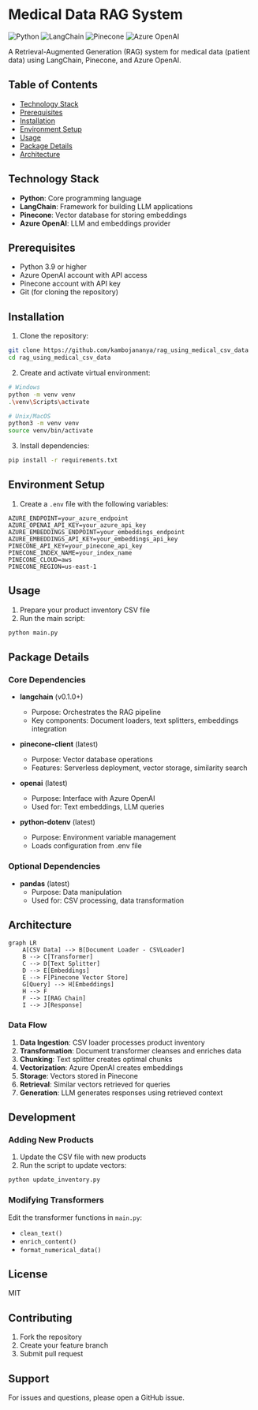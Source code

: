 # Medical Data RAG System

![Python](https://img.shields.io/badge/python-3.9%2B-blue)
![LangChain](https://img.shields.io/badge/langchain-0.1.0-orange)
![Pinecone](https://img.shields.io/badge/pinecone-latest-yellow)
![Azure OpenAI](https://img.shields.io/badge/Azure%20OpenAI-2024--05--01--preview-blue)

A Retrieval-Augmented Generation (RAG) system for medical data (patient data) using LangChain, Pinecone, and Azure OpenAI.

## Table of Contents
- [Technology Stack](#technology-stack)
- [Prerequisites](#prerequisites)
- [Installation](#installation)
- [Environment Setup](#environment-setup)
- [Usage](#usage)
- [Package Details](#package-details)
- [Architecture](#architecture)

## Technology Stack

- **Python**: Core programming language
- **LangChain**: Framework for building LLM applications
- **Pinecone**: Vector database for storing embeddings
- **Azure OpenAI**: LLM and embeddings provider

## Prerequisites

- Python 3.9 or higher
- Azure OpenAI account with API access
- Pinecone account with API key
- Git (for cloning the repository)

## Installation

1. Clone the repository:
```bash
git clone https://github.com/kambojananya/rag_using_medical_csv_data
cd rag_using_medical_csv_data
```

2. Create and activate virtual environment:
```bash
# Windows
python -m venv venv
.\venv\Scripts\activate

# Unix/MacOS
python3 -m venv venv
source venv/bin/activate
```

3. Install dependencies:
```bash
pip install -r requirements.txt
```

## Environment Setup

1. Create a `.env` file with the following variables:
```env
AZURE_ENDPOINT=your_azure_endpoint
AZURE_OPENAI_API_KEY=your_azure_api_key
AZURE_EMBEDDINGS_ENDPOINT=your_embeddings_endpoint
AZURE_EMBEDDINGS_API_KEY=your_embeddings_api_key
PINECONE_API_KEY=your_pinecone_api_key
PINECONE_INDEX_NAME=your_index_name
PINECONE_CLOUD=aws
PINECONE_REGION=us-east-1
```

## Usage

1. Prepare your product inventory CSV file
2. Run the main script:
```bash
python main.py
```

## Package Details

### Core Dependencies

- **langchain** (v0.1.0+)
  - Purpose: Orchestrates the RAG pipeline
  - Key components: Document loaders, text splitters, embeddings integration

- **pinecone-client** (latest)
  - Purpose: Vector database operations
  - Features: Serverless deployment, vector storage, similarity search

- **openai** (latest)
  - Purpose: Interface with Azure OpenAI
  - Used for: Text embeddings, LLM queries

- **python-dotenv** (latest)
  - Purpose: Environment variable management
  - Loads configuration from .env file

### Optional Dependencies

- **pandas** (latest)
  - Purpose: Data manipulation
  - Used for: CSV processing, data transformation

## Architecture

```mermaid
graph LR
    A[CSV Data] --> B[Document Loader - CSVLoader]
    B --> C[Transformer]
    C --> D[Text Splitter]
    D --> E[Embeddings]
    E --> F[Pinecone Vector Store]
    G[Query] --> H[Embeddings]
    H --> F
    F --> I[RAG Chain]
    I --> J[Response]
```

### Data Flow

1. **Data Ingestion**: CSV loader processes product inventory
2. **Transformation**: Document transformer cleanses and enriches data
3. **Chunking**: Text splitter creates optimal chunks
4. **Vectorization**: Azure OpenAI creates embeddings
5. **Storage**: Vectors stored in Pinecone
6. **Retrieval**: Similar vectors retrieved for queries
7. **Generation**: LLM generates responses using retrieved context

## Development

### Adding New Products

1. Update the CSV file with new products
2. Run the script to update vectors:
```bash
python update_inventory.py
```

### Modifying Transformers

Edit the transformer functions in `main.py`:
- `clean_text()`
- `enrich_content()`
- `format_numerical_data()`

## License

MIT

## Contributing

1. Fork the repository
2. Create your feature branch
3. Submit pull request

## Support

For issues and questions, please open a GitHub issue.

